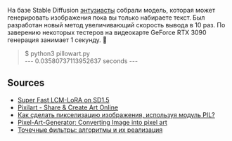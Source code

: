 На базе Stable Diffusion [энтузиасты](https://twitter.com/abidlabs/status/1723074108739706959) собрали модель, которая может генерировать изображения пока вы только набираете текст. Был разработан новый метод увеличивающий скорость вывода в 10 раз. По заверению некоторых тестеров на видеокарте GeForce RTX 3090 генерация занимает 1 секунду. 🚀


> $ python3 pillowart.py  
> --- 0.03580737113952637 seconds ---


## Sources

* [Super Fast LCM-LoRA on SD1.5](https://huggingface.co/spaces/latent-consistency/super-fast-lcm-lora-sd1.5)
* [Pixilart - Share & Create Art Online](https://www.pixilart.com/gallery)
* [Как сделать пикселизацию изображения, используя модуль PIL?](https://ru.stackoverflow.com/questions/807259/%D0%9A%D0%B0%D0%BA-%D1%81%D0%B4%D0%B5%D0%BB%D0%B0%D1%82%D1%8C-%D0%BF%D0%B8%D0%BA%D1%81%D0%B5%D0%BB%D0%B8%D0%B7%D0%B0%D1%86%D0%B8%D1%8E-%D0%B8%D0%B7%D0%BE%D0%B1%D1%80%D0%B0%D0%B6%D0%B5%D0%BD%D0%B8%D1%8F-%D0%B8%D1%81%D0%BF%D0%BE%D0%BB%D1%8C%D0%B7%D1%83%D1%8F-%D0%BC%D0%BE%D0%B4%D1%83%D0%BB%D1%8C-pil?ysclid=lox85kas6g87872478)
* [Pixel-Art-Generator: Converting Image into pixel art](https://github.com/suyashphatak23/Pixel-Art-Generator?ysclid=lox87xf3l7504294722)
* [Точечные фильтры: алгоритмы и их реализация](https://habr.com/ru/articles/735316/)
